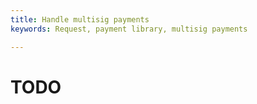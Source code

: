 ```yaml
---
title: Handle multisig payments
keywords: Request, payment library, multisig payments

---
```




# TODO

